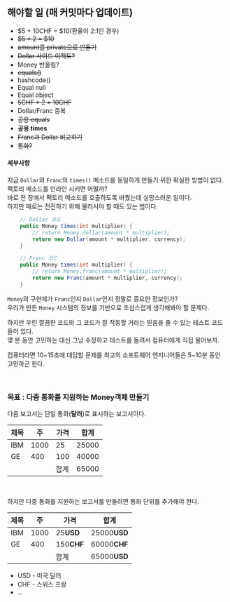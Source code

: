 ## 해야할 일 (매 커밋마다 업데이트)
* $5 + 10CHF = $10(환율이 2:1인 경우)
* ~~$5 * 2 = $10~~
* ~~amount를 private으로 만들기~~
* ~~Dollar 사이드 이펙트?~~ 
* Money 반올림?
* ~~equals()~~
* hashcode()
* Equal null
* Equal object
* ~~5CHF * 2 = 10CHF~~
* Dollar/Franc 중복
* ~~공용 equals~~
* **공용 times**
* ~~Franc과 Dollar 비교하기~~
* ~~통화?~~

#### 세부사항
지금 `Dollar`와 `Franc`의 `times()` 메소드를 동일하게 만들기 위한 확실한 방법이 없다. <br>
팩토리 메소드를 인라인 시키면 어떨까? <br>
바로 전 장에서 팩토리 메소드를 호출하도록 바꿨는데 실망스러운 일이다. <br>
하지만 때로는 전진하기 위해 물러서야 할 때도 있는 법이다.

```java
    // Dollar 코드
    public Money times(int multiplier) {
        // return Money.dollar(amount * multiplier);
        return new Dollar(amount * multiplier, currency);
    }

    // Franc 코드
    public Money times(int multiplier) {
        // return Money.franc(amount * multiplier);
        return new Franc(amount * multiplier, currency);
    }
```

`Money`의 구현체가 `Franc`인지 `Dollar`인지 정말로 중요한 정보인가? <br>
우리가 만든 `Money` 시스템의 정보를 기반으로 조심스럽게 생각해봐야 할 문제다.

하지만 우린 깔끔한 코드와 그 코드가 잘 작동할 거라는 믿음을 줄 수 있는 테스트 코드들이 있다. <br>
몇 분 동안 고민하는 대신 그냥 수정하고 테스트를 돌려서 컴퓨터에게 직접 물어보자.

컴퓨터라면 10~15초에 대답할 문제를 최고의 소프트웨어 엔지니어들은 5~10분 동안 고민하곤 한다.

<br>

### 목표 : 다중 통화를 지원하는 Money객체 만들기
다음 보고서는 단일 통화(**달러**)로 표시하는 보고서이다.

| 제목   | 주   | 가격  | 합계    |
|------|-----|-----|-------|
| IBM  | 1000 | 25  | 25000 |
| GE   | 400 | 100 | 40000 |
|  |     | 합계  | 65000 |

<br>

하지만 다중 통화를 지원하는 보고서를 만들려면 통화 단위를 추가해야 한다.

| 제목   | 주   | 가격         | 합계           |
|------|-----|------------|--------------|
| IBM  | 1000 | 25**USD**  | 25000**USD** |
| GE   | 400 | 150**CHF** | 60000**CHF** |
|  |     | 합계         | 65000**USD** |

* USD - 미국 달러
* CHF - 스위스 프랑
* ...